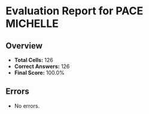 # Evaluation Report for PACE MICHELLE

## Overview

- **Total Cells:** 126
- **Correct Answers:** 126
- **Final Score:** 100.0%

## Errors

- No errors.